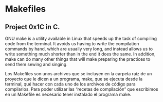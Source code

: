 # Makefiles
## Project 0x1C in C.
GNU make is a utility available in Linux that speeds up the task of compiling code from the terminal. It avoids us having to write the compilation commands by hand, which are usually very long, and instead allows us to write something much shorter than in the end it does the same. In addition, make can do many other things that will make preparing the practices to send them sewing and singing.

Los Makefiles son unos archivos que se incluyen en la carpeta raíz de un proyecto que le dicen a un programa, make, que se ejecuta desde la terminal, qué hacer con cada uno de los archivos de código para compilarlos. Para poder utilizar las “recetas de compilación” que escribimos en un Makefile es necesario tener instalado el programa make.

